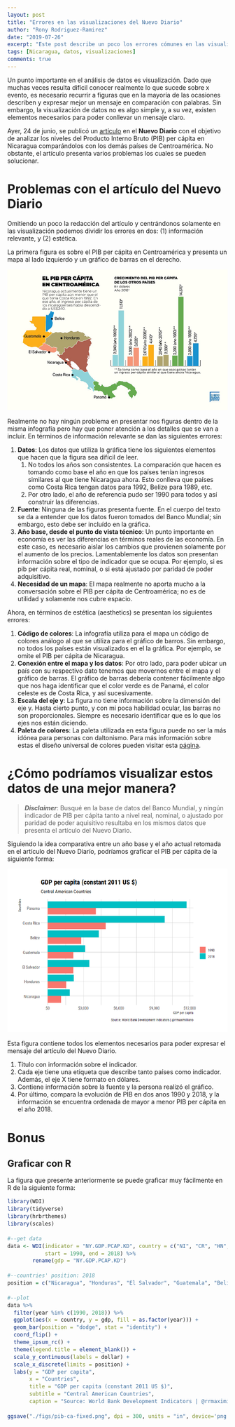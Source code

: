 ```yaml
---
layout: post
title: "Errores en las visualizaciones del Nuevo Diario"
author: "Rony Rodriguez-Ramirez"
date: "2019-07-26"
excerpt: "Este post describe un poco los errores cómunes en las visualizaciones del Nuevo Diario sobre el PIB per cápita en Centroamérica."
tags: [Nicaragua, datos, visualizaciones]
comments: true
---
```


Un punto importante en el análisis de datos es visualización. Dado que muchas veces resulta difícil conocer realmente lo que sucede sobre x evento, es necesario recurrir a figuras que en la mayoría de las ocasiones describen y expresar mejor un mensaje en comparación con palabras. Sin embargo, la visualización de datos no es algo simple y, a su vez, existen elementos necesarios para poder conllevar un mensaje claro.

Ayer, 24 de junio, se publicó un [artículo](https://www.elnuevodiario.com.ni/economia/497166-pib-per-capita-nicaragua-centroamerica/) en el **Nuevo Diario** con el objetivo de analizar los niveles del Producto Interno Bruto (PIB) per cápita en Nicaragua comparándolos con los demás países de Centroamérica. No obstante, el artículo presenta varios problemas los cuales se pueden solucionar.

# Problemas con el artículo del Nuevo Diario
Omitiendo un poco la redacción del artículo y centrándonos solamente en las visualización podemos dividir los errores en dos: (1) información relevante, y (2) estética.

La primera figura es sobre el PIB per cápita en Centroamérica y presenta un mapa al lado izquierdo y un gráfico de barras en el derecho.

![Fig 1](/assets/post-images/pib-ca.jpg)

Realmente no hay ningún problema en presentar nos figuras dentro de la misma infografía pero hay que poner atención a los detalles que se van a incluir. En términos de información relevante se dan las siguientes errores:

1. **Datos**: Los datos que utiliza la gráfica tiene los siguientes elementos que hacen que la figura sea difícil de leer.
   1. No todos los años son consistentes.  La comparación que hacen es tomando como base el año en que los países tenían ingresos similares al que tiene Nicaragua ahora. Esto conlleva que países como Costa Rica tengan datos para 1992, Belize para 1989, etc. 
   2. Por otro lado, el año de referencia pudo ser 1990 para todos y así construir las diferencias.
2. **Fuente**: Ninguna de las figuras presenta fuente. En el cuerpo del texto se da a entender que los datos fueron tomados del Banco Mundial; sin embargo, esto debe ser incluído en la gráfica.
3. **Año base, desde el punto de vista técnico**: Un punto importante en economía es ver las diferencias en términos reales de las economía. En este caso, es necesario aislar los cambios que provienen solamente por el aumento de los precios. Lamentablemente los datos son presentan información sobre el tipo de indicador que se ocupa. Por ejemplo, si es pib per cápita real, nominal, o si está ajustado por paridad de poder adquisitivo.
4. **Necesidad de un mapa**: El mapa realmente no aporta mucho a la conversación sobre el PIB per cápita de Centroamérica; no es de utilidad y solamente nos cubre espacio.

Ahora, en términos de estética (aesthetics) se presentan los siguientes errores:

1. **Código de colores**: La infografía utiliza para el mapa un código de colores análogo al que se utiliza para el gráfico de barros. Sin embargo, no todos los países están visualizados en el la gráfica. Por ejemplo, se omite el PIB per cápita de Nicaragua.
2. **Conexión entre el mapa y los datos**: Por otro lado, para poder ubicar un país con su respectivo dato tenemos que movernos entre el mapa y el gráfico de barras. El gráfico de barras debería contener fácilmente algo que nos haga identificar que el color verde es de Panamá, el color celeste es de Costa Rica, y así sucesivamente.
3. **Escala del eje y**: La figura no tiene información sobre la dimensión del eje y. Hasta cierto punto, y con mi poca habilidad ocular, las barras no son proporcionales. Siempre es necesario identificar que es lo que los ejes nos están diciendo.
4. **Paleta de colores**: La paleta utilizada en esta figura puede no ser la más idónea para personas con daltonismo. Para más información sobre estas el diseño universal de colores pueden visitar esta [página](https://jfly.uni-koeln.de/color/).

# ¿Cómo podríamos visualizar estos datos de una mejor manera?

> __*Disclaimer*__: Busqué en la base de datos del Banco Mundial, y ningún indicador de PIB per cápita tanto a nivel real, nominal, o ajustado por paridad de poder aquisitivo resultaba en los mismos datos que presenta el artículo del Nuevo Diario.

Siguiendo la idea comparativa entre un año base y el año actual retomada en el artículo del Nuevo Diarío, podríamos graficar el PIB per cápita de la siguiente forma: 

![Fig 2](/assets/post-images/pib-ca-fixed.png)

Esta figura contiene todos los elementos necesarios para poder expresar el mensaje del artículo del Nuevo Diario.

1. Título con información sobre el indicador.
2. Cada eje tiene una etiqueta que describe tanto países como indicador. Además, el eje X tiene formato en dólares.
3. Contiene información sobre la fuente y la persona realizó el gráfico.
4. Por último, compara la evolución de PIB en dos anos 1990 y 2018, y la información se encuentra ordenada de mayor a menor PIB per cápita en el año 2018.

# Bonus

## Graficar con R
La figura que presente anteriormente se puede graficar muy fácilmente en R de la siguiente forma:

```r
library(WDI) 
library(tidyverse)
library(hrbrthemes)
library(scales)

#--get data
data <- WDI(indicator = "NY.GDP.PCAP.KD", country = c("NI", "CR", "HN", "SV", "PA", "BZ", "GT"), 
            start = 1990, end = 2018) %>%  
        rename(gdp = "NY.GDP.PCAP.KD")

#--countries' position: 2018 
position = c("Nicaragua", "Honduras", "El Salvador", "Guatemala", "Belize", "Costa Rica", "Panama")

#--plot
data %>%  
  filter(year %in% c(1990, 2018)) %>%  
  ggplot(aes(x = country, y = gdp, fill = as.factor(year))) + 
  geom_bar(position = "dodge", stat = "identity") + 
  coord_flip() + 
  theme_ipsum_rc() + 
  theme(legend.title = element_blank()) + 
  scale_y_continuous(labels = dollar) + 
  scale_x_discrete(limits = position) + 
  labs(y = "GDP per capita", 
       x = "Countries", 
       title = "GDP per capita (constant 2011 US $)",  
       subtitle = "Central American Countries", 
       caption = "Source: World Bank Development Indicators | @rrmaximilliano") 

ggsave("./figs/pib-ca-fixed.png", dpi = 300, units = "in", device='png')
```
